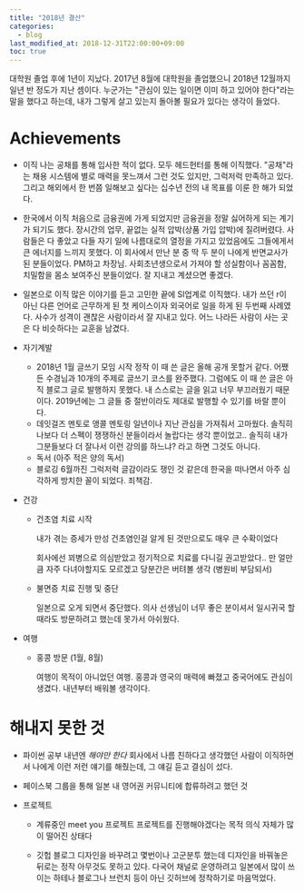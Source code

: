 ```yaml
---
title: "2018년 결산"
categories: 
  - blog
last_modified_at: 2018-12-31T22:00:00+09:00
toc: true
---
```


대학원 졸업 후에 1년이 지났다. 2017년 8월에 대학원을 졸업했으니 2018년 12월까지 일년 반 정도가 지난 셈이다.
누군가는 "관심이 있는 일이면 이미 하고 있어야 한다"라는 말을 했다고 하는데, 내가 그렇게 살고 있는지 돌아볼 필요가 있다는 생각이 들었다. 

# Achievements

- 이직
나는 공채를 통해 입사한 적이 없다. 모두 헤드헌터를 통해 이직했다. "공채"라는 채용 시스템에 별로 매력을 못느껴서 그런 것도 있지만, 그럭저럭 만족하고 있다. 
그리고 해외에서 한 번쯤 일해보고 싶다는 십수년 전의 내 목표를 이룬 한 해가 되었다. 

- 한국에서 이직
처음으로 금융권에 가게 되었지만 금융권을 정말 싫어하게 되는 계기가 되기도 했다. 장시간의 업무, 끝없는 실적 압박(상품 가입 압박)에 질려버렸다. 사람들은 다 좋았고 다들 자기 일에 나름대로의 열정을 가지고 있었음에도 그들에게서 큰 에너지를 느끼지 못했다. 이 회사에서 만난 분 중 딱 두 분이 나에게 반면교사가 된 분들이었다. PM하고 차장님. 사회초년생으로서 가져야 할 성실함이나 꼼꼼함, 치밀함을 몸소 보여주신 분들이었다. 잘 지내고 계셨으면 좋겠다.
- 일본으로 이직
많은 이야기를 듣고 고민한 끝에 SI업계로 이직했다. 내가 쓰던 r이 아닌 다른 언어로 근무하게 된 첫 케이스이자 외국어로 일을 하게 된 두번째 사례였다. 사수가 성격이 괜찮은 사람이라서 잘 지내고 있다. 어느 나라든 사람이 사는 곳은 다 비슷하다는 교훈을 남겼다. 

- 자기계발
    - 2018년 1월 글쓰기 모임 시작
        정작 이 때 쓴 글은 올해 공개 못할거 같다. 어쨌든 수경님과 10개의 주제로 글쓰기 코스를 완주했다. 그럼에도 이 때 쓴 글은 아직 블로그 글로 발행하지 못했다. 내 스스로는 글을 읽고 너무 부끄러웠기 때문이다. 2019년에는 그 글들 중 절반이라도 제대로 발행할 수 있기를 바랄 뿐이다. 
    - 데잇걸즈 멘토로 앵콜 멘토링
        일년이나 지난 관심을 가져줘서 고마웠다. 솔직히 나보다 더 스펙이 쟁쟁하신 분들이라서 놀랍다는 생각 뿐이었고.. 솔직히 내가 그분들보다 더 잘나서 이런 강의를 하느냐? 라고 하면 그것도 아니다. 
    - 독서 (아주 적은 양의 독서)
    - 블로깅
        6월까진 그럭저럭 글감이라도 쟁인 것 같은데 한국을 떠나면서 아주 심각하게 방치한 꼴이 되었다. 죄책감. 

- 건강
    - 건초염 치료 시작

        내가 겪는 증세가 만성 건초염인걸 알게 된 것만으로도 매우 큰 수확이었다

        회사에선 꾀병으로 의심받았고 정기적으로 치료를 다니길 권고받았다.. 만 얼만큼 자주 다녀야할지도 모르겠고 당분간은 버텨볼 생각 (병원비 부담되서) 

    - 불면증 치료 진행 및 중단

        일본으로 오게 되면서 중단했다. 의사 선생님이 너무 좋은 분이셔서 일시귀국 할 때라도 방문하려고 했는데 못가서 아쉬웠다. 

- 여행
    - 홍콩 방문 (1월, 8월)

        여행이 목적이 아니었던 여행. 홍콩과 영국의 매력에 빠졌고 중국어에도 관심이 생겼다. 내년부터 배워볼 생각이다. 

# 해내지 못한 것

- 파이썬 공부
    내년엔 *해야만 한다* 
    회사에서 나름 친하다고 생각했던 사람이 이직하면서 나에게 이런 저런 얘기를 해줬는데, 그 얘길 듣고 결심이 섰다.  

- 페이스북 그룹을 통해 일본 내 영어권 커뮤니티에 합류하려고 했던 것
- 프로젝트
    - 계류중인 meet you 프로젝트
        프로젝트를 진행해야겠다는 목적 의식 자체가 많이 떨어진 상태다

    - 깃헙 블로그
        디자인을 바꾸려고 몇번이나 고군분투 했는데 디자인을 바꿔놓은 뒤로는 정작 아무것도 못하고 있다. 다국어 채널로 운영하려고 일본에서 많이 쓰이는 하테나 블로그나 브런치 등이 아닌 깃허브에 정착하기로 마음먹었다.
